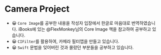 # Camera Project

	
- 😀 `Core Image`를 공부한 내용을 작성자 입장에서 한글로 마음대로 번역하였습니다. iBooks에 있는 @FlexMonkey님의 Core Image 책을 참고하여 공부하고 있습니다.
- 😀 `CIFilter`를 활용하여, 카메라 필터앱을 만들고 있습니다.
- 😀 `Swift` 문법을 잊어버린 것과 몰랐던 부분들을 공부하고 있습니다.